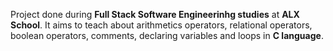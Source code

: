 Project done during **Full Stack Software Engineerinhg studies** at **ALX School**. It aims to teach about arithmetics operators, relational operators, boolean operators, comments, declaring variables and loops in **C language**.
